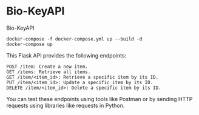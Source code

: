 # Bio-KeyAPI
Bio-KeyAPI

    docker-compose -f docker-compose.yml up --build -d 
    docker-compose up

This Flask API provides the following endpoints:

    POST /item: Create a new item.
    GET /items: Retrieve all items.
    GET /item/<item_id>: Retrieve a specific item by its ID.
    PUT /item/<item_id>: Update a specific item by its ID.
    DELETE /item/<item_id>: Delete a specific item by its ID.

You can test these endpoints using tools like Postman or by sending HTTP requests using libraries like requests in Python.
